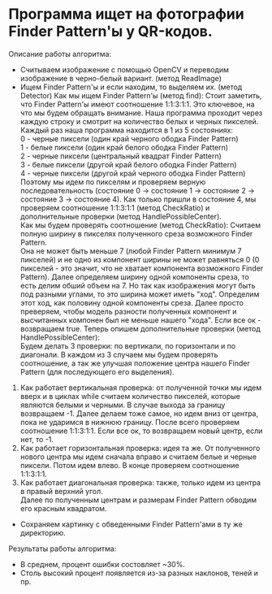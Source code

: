# Программа ищет на фотографии Finder Pattern'ы у QR-кодов.

Описание работы алгоритма:

* Считываем изображение с помощью OpenCV и переводим изображение в черно-белый вариант. (метод ReadImage)
* Ищем Finder Pattern'ы и если находим, то выделяем их. (метод Detector)
Как мы ищем Finder Pattern'ы (метод find): Стоит заметить, что Finder Pattern'ы имеют соотношение 1:1:3:1:1. Это ключевое,
на что мы будем обращать внимание. Наша программа проходит через каждую строку и смотрит на количество белых и
черных пикселей. Каждый раз наша программа находится в 1 из 5 состояниях:  
  0 - черные пиксели (один край черного ободка Finder Pattern)  
  1 - белые пиксели (один край белого ободка Finder Pattern)  
  2 - черные пиксели (центральный квадрат Finder Pattern)  
  3 - белые пиксели (другой край белого ободка Finder Pattern)  
  4 - черные пиксели (другой край черного ободка Finder Pattern)  
Поэтому мы идем по пикселям и проверяем верную последовательность (состояние 0 -> состояние 1 -> состояние 2 ->
состояние 3 -> состояние 4). Как только пришли в состояние 4, мы проверяем соотношение 1:1:3:1:1 (метод CheckRatio) и
дополнительные проверки (метод HandlePossibleCenter).  
Как мы будем проверять соотношение (метод CheckRatio): Считаем полную ширину в пикселях полученного среза возможного Finder Pattern.  
Она не может быть меньше 7 (любой Finder Pattern минимум 7 пикселей) и не одно из компонент ширины не может равняться
0 (0 пикселей - это значит, что не хватает компонента возможного Finder Pattern). Далее определяем ширину одной
компоненты среза, то есть делим обший объем на 7. Но так как изображения могут быть под разными углами, то это ширина
может иметь "ход". Определим этот ход, как половину одной компоненты среза. Далее просто преверяем, чтобы модель
разности полученных компонент и высчитанных компонен был не меньше нашего "хода". Если все ок - возвращаем true.
Теперь опишем дополнительные проверки (метод HandlePossibleCenter):  
Будем делать 3 проверки: по вертикали, по горизонтали и по диагонали. В каждом из 3 случаем мы будем проверять соотношение,
а так же улучшая положение центра нашего Finder Pattern (для последующего его выделения).  
1) Как работает вертикальная проверка: от полученной точки мы идем вверх и в циклах while считаем количество пикселей,
которые являются белыми и черными. В случае выхода за границу возвращаем -1. Далее делаем тоже самое, но идем вниз от
центра, пока не ударимся в нижнюю границу. После всего проверяем соотношение 1:1:3:1:1. Если все ок, то возвращаем новый
центр, если нет, то -1.  
2) Как работает горизонтальная проверка: идея та же. От полученного нового центра мы идем сначала вправо и считаем белые
и черные пиксели. Потом идем влево. В конце проверяем соотношение 1:1:3:1:1.  
3) Как работает диагональная проверка: также, только идем из центра в правый верхний угол.  
Далее по полученным центрам и размерам Finder Pattern обводим его красным квадратом.

* Сохраняем картинку с обведенными Finder Pattern'ами в ту же директорию.  

Результаты работы алгоритма:  

* В среднем, процент ошибки состовляет ~30%.  
* Столь высокий процент появляется из-за разных наклонов, теней и пр.

